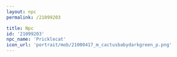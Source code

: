 ```yaml
---
layout: npc
permalink: /21099203

title: Npc
id: '21099203'
npc_name: 'Pricklecat'
icon_url: 'portrait/mob/21000417_m_cactusbabydarkgreen_p.png'
---
```

